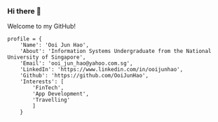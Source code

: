 ### Hi there 👋

Welcome to my GitHub! 

```
profile = {
    'Name': 'Ooi Jun Hao',
    'About': 'Information Systems Undergraduate from the National University of Singapore',
    'Email': 'ooi_jun_hao@yahoo.com.sg',
    'LinkedIn': 'https://www.linkedin.com/in/ooijunhao',
    'Github': 'https://github.com/OoiJunHao',
    'Interests': [
        'FinTech',
        'App Development',
        'Travelling'
        ]
    }
```

<!--
**OoiJunHao/OoiJunHao** is a ✨ _special_ ✨ repository because its `README.md` (this file) appears on your GitHub profile.

Here are some ideas to get you started:

- 🔭 I’m currently working on ...
- 🌱 I’m currently learning ...
- 👯 I’m looking to collaborate on ...
- 🤔 I’m looking for help with ...
- 💬 Ask me about ...
- 📫 How to reach me: ...
- 😄 Pronouns: ...
- ⚡ Fun fact: ...
-->
